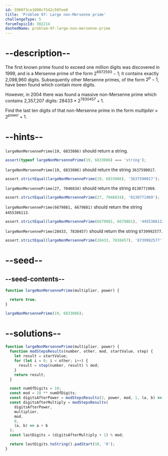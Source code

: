 ```yaml
---
id: 5900f3ce1000cf542c50fee0
title: 'Problem 97: Large non-Mersenne prime'
challengeType: 5
forumTopicId: 302214
dashedName: problem-97-large-non-mersenne-prime
---
```


# --description--

The first known prime found to exceed one million digits was discovered in 1999, and is a Mersenne prime of the form $2^{6972593} − 1$; it contains exactly 2,098,960 digits. Subsequently other Mersenne primes, of the form $2^p − 1$, have been found which contain more digits.

However, in 2004 there was found a massive non-Mersenne prime which contains 2,357,207 digits: $28433 × 2^{7830457} + 1$.

Find the last ten digits of that non-Mersenne prime in the form $multiplier × 2^{power} + 1$.

# --hints--

`largeNonMersennePrime(19, 6833086)` should return a string.

```js
assert(typeof largeNonMersennePrime(19, 6833086) === 'string');
```

`largeNonMersennePrime(19, 6833086)` should return the string `3637590017`.

```js
assert.strictEqual(largeNonMersennePrime(19, 6833086), '3637590017');
```

`largeNonMersennePrime(27, 7046834)` should return the string `0130771969`.

```js
assert.strictEqual(largeNonMersennePrime(27, 7046834), '0130771969');
```

`largeNonMersennePrime(6679881, 6679881)` should return the string `4455386113`.

```js
assert.strictEqual(largeNonMersennePrime(6679881, 6679881), '4455386113');
```

`largeNonMersennePrime(28433, 7830457)` should return the string `8739992577`.

```js
assert.strictEqual(largeNonMersennePrime(28433, 7830457), '8739992577');
```

# --seed--

## --seed-contents--

```js
function largeNonMersennePrime(multiplier, power) {

  return true;
}

largeNonMersennePrime(19, 6833086);
```

# --solutions--

```js
function largeNonMersennePrime(multiplier, power) {
  function modStepsResults(number, other, mod, startValue, step) {
    let result = startValue;
    for (let i = 0; i < other; i++) {
      result = step(number, result) % mod;
    }
    return result;
  }

  const numOfDigits = 10;
  const mod = 10 ** numOfDigits;
  const digitsAfterPower = modStepsResults(2, power, mod, 1, (a, b) => a * b);
  const digitsAfterMultiply = modStepsResults(
    digitsAfterPower,
    multiplier,
    mod,
    0,
    (a, b) => a + b
  );
  const lastDigits = (digitsAfterMultiply + 1) % mod;

  return lastDigits.toString().padStart(10, '0');
}
```
